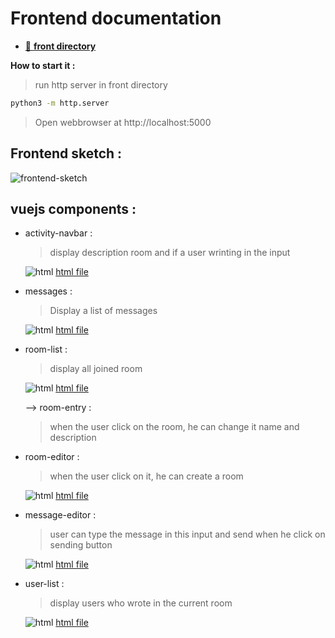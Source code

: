 # Frontend documentation

  - [📂 **front directory**](../../front/)
  
  **How to start it :**

  > run http server in front directory

  ```bash
  python3 -m http.server
  ```
> Open webbrowser at http://localhost:5000



## Frontend sketch :

![frontend-sketch](front.png)

## vuejs components :

- activity-navbar :
  > display description room and if a user wrinting in the input

  ![html](../../logos/html.png) [html file](../front/src/activity_bar.html)

- messages :
  > Display a list of messages

  ![html](../../logos/html.png) [html file](../front/src/messages-list.html)

- room-list :
  > display all joined room

  ![html](../../logos/html.png) [html file](../front/src/room_list.html)

  
   
   --> room-entry :
    > when the user click on the room, he can change it name and description

- room-editor : 
  > when the user click on it, he can create a room
      
  ![html](../../logos/html.png) [html file](../front/src/room_editor.html)

- message-editor :
  > user can type the message in this input and send when he click on sending button 

    ![html](../../logos/html.png) [html file](../front/src/message_editor.html)

- user-list :
   > display users who wrote in the current room

    ![html](../../logos/html.png) [html file](../front/src/user-list.html)